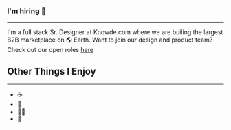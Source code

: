 ### I'm hiring 👋
___
I'm a full stack Sr. Designer at Knowde.com where we are builing the largest B2B marketplace on 🌎 Earth. Want to join our design and product team?  Check out our open roles [here](https://knowde.com/careers)


## Other Things I Enjoy
___
- ☕️
- 🍎
- 🏃‍♂️
- 🎸



<!--
**dsomar/dsomar** is a ✨ _special_ ✨ repository because its `README.md` (this file) appears on your GitHub profile.

Here are some ideas to get you started:

- 🔭 I’m currently working on ...
- 🌱 I’m currently learning ...
- 👯 I’m looking to collaborate on ...
- 🤔 I’m looking for help with ...
- 💬 Ask me about ...
- 📫 How to reach me: ...
- 😄 Pronouns: ...
- ⚡ Fun fact: ...
-->
